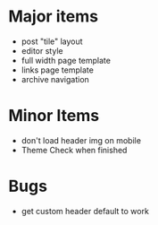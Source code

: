 
Major items
====

* post "tile" layout
* editor style
* full width page template
* links page template
* archive navigation



Minor Items
====

* don't load header img on mobile
* Theme Check when finished

Bugs
===

* get custom header default to work
